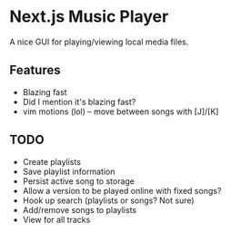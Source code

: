 # Next.js Music Player

A nice GUI for playing/viewing local media files.

## Features

- Blazing fast
- Did I mention it's blazing fast?
- vim motions (lol) – move between songs with [J]/[K]

## TODO

- Create playlists
- Save playlist information
- Persist active song to storage
- Allow a version to be played online with fixed songs?
- Hook up search (playlists or songs? Not sure)
- Add/remove songs to playlists
- View for all tracks
